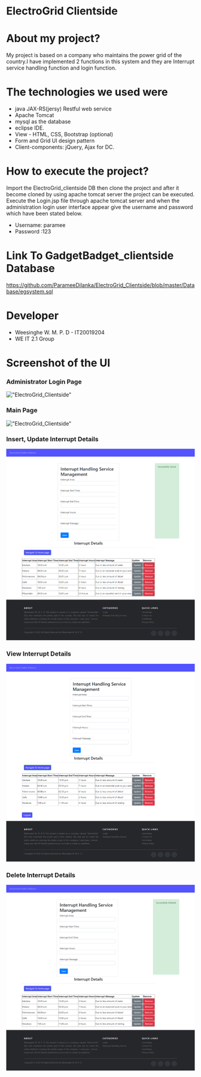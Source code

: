 # ElectroGrid Clientside 

# About my project?
My project is based on a company who maintains the power grid of the country.I have implemented 2 functions in this system and they are Interrupt service handling function and login function.

#  The technologies we used were
-  java JAX-RS(jersy) Restful web service  
-  Apache Tomcat  
-  mysql as the database 
-  eclipse IDE.
-  View - HTML, CSS, Bootstrap (optional)
-  Form and Grid UI design pattern
-  Client-components: jQuery, Ajax for DC.


# How to execute the project?
Import the ElectroGrid_clientside DB then clone the project and after it become cloned by using apache tomcat server the project can be executed. Execute the Login.jsp file through apache tomcat server and when the administration login user interface appear give the username and password which have been stated below.

-  Username: paramee
-  Password :123

#  Link  To GadgetBadget_clientside Database
https://github.com/ParameeDilanka/ElectroGrid_Clientside/blob/master/Database/egsystem.sql


#  Developer

-  Weesinghe W. M. P. D   - IT20019204
-  WE IT 2.1 Group


# Screenshot of the UI

<h3>Administrator Login Page</h3>

!["ElectroGrid_Clientside"](https://res.cloudinary.com/dyelytpla/image/upload/v1652511260/My%20apps/Login_page_virutu.png "ElectroGrid_Clientside")

<h3>Main Page</h3>

!["ElectroGrid_Clientside"](https://res.cloudinary.com/dyelytpla/image/upload/v1652511286/My%20apps/Main_Page_zemdc9.png "ElectroGrid_Clientside")

<h3>Insert, Update Interrupt Details</h3>

!["ElectroGrid_Clientside"](https://github.com/ParameeDilanka/ElectroGrid_Clientside/blob/master/UI/Insert%2C%20Update%20Interrupt%20Details..png "ElectroGrid_Clientside")

<h3>View Interrupt Details</h3>

!["ElectroGrid_Clientside"](https://github.com/ParameeDilanka/ElectroGrid_Clientside/blob/master/UI/View%20Interrupt%20Details.png "ElectroGrid_Clientside")

<h3>Delete Interrupt Details</h3>

!["ElectroGrid_Clientside"](https://github.com/ParameeDilanka/ElectroGrid_Clientside/blob/master/UI/Delete%20Interrupt%20Details.png "ElectroGrid_Clientside")
